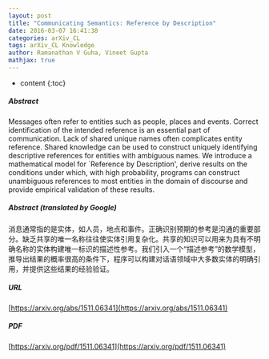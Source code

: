 ```yaml
---
layout: post
title: "Communicating Semantics: Reference by Description"
date: 2016-03-07 16:41:38
categories: arXiv_CL
tags: arXiv_CL Knowledge
author: Ramanathan V Guha, Vineet Gupta
mathjax: true
---
```


* content
{:toc}

##### Abstract
Messages often refer to entities such as people, places and events. Correct identification of the intended reference is an essential part of communication. Lack of shared unique names often complicates entity reference. Shared knowledge can be used to construct uniquely identifying descriptive references for entities with ambiguous names. We introduce a mathematical model for `Reference by Description', derive results on the conditions under which, with high probability, programs can construct unambiguous references to most entities in the domain of discourse and provide empirical validation of these results.

##### Abstract (translated by Google)
消息通常指的是实体，如人员，地点和事件。正确识别预期的参考是沟通的重要部分。缺乏共享的唯一名称往往使实体引用复杂化。共享的知识可以用来为具有不明确名称的实体构建唯一标识的描述性参考。我们引入一个“描述参考”的数学模型，推导出结果的概率很高的条件下，程序可以构建对话语领域中大多数实体的明确引用，并提供这些结果的经验验证。

##### URL
[https://arxiv.org/abs/1511.06341](https://arxiv.org/abs/1511.06341)

##### PDF
[https://arxiv.org/pdf/1511.06341](https://arxiv.org/pdf/1511.06341)

